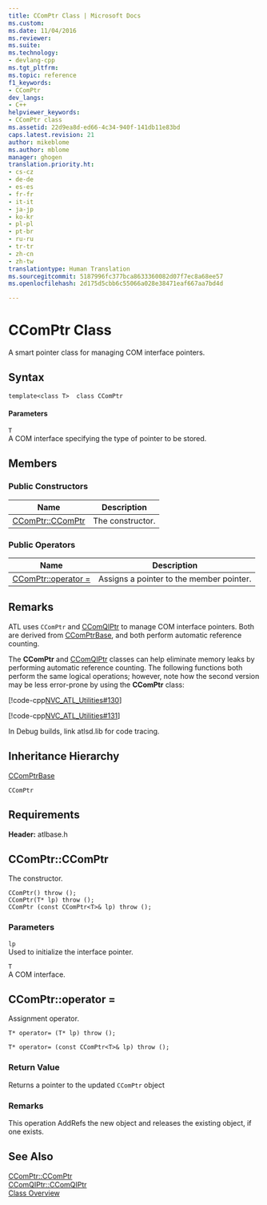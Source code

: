 ```yaml
---
title: CComPtr Class | Microsoft Docs
ms.custom: 
ms.date: 11/04/2016
ms.reviewer: 
ms.suite: 
ms.technology:
- devlang-cpp
ms.tgt_pltfrm: 
ms.topic: reference
f1_keywords:
- CComPtr
dev_langs:
- C++
helpviewer_keywords:
- CComPtr class
ms.assetid: 22d9ea8d-ed66-4c34-940f-141db11e83bd
caps.latest.revision: 21
author: mikeblome
ms.author: mblome
manager: ghogen
translation.priority.ht:
- cs-cz
- de-de
- es-es
- fr-fr
- it-it
- ja-jp
- ko-kr
- pl-pl
- pt-br
- ru-ru
- tr-tr
- zh-cn
- zh-tw
translationtype: Human Translation
ms.sourcegitcommit: 5187996fc377bca8633360082d07f7ec8a68ee57
ms.openlocfilehash: 2d175d5cbb6c55066a028e38471eaf667aa7bd4d

---
```

# CComPtr Class
A smart pointer class for managing COM interface pointers.  
  
## Syntax  
  
```
template<class T>  class CComPtr
```  
  
#### Parameters  
 `T`  
 A COM interface specifying the type of pointer to be stored.  
  
## Members  
  
### Public Constructors  
  
|Name|Description|  
|----------|-----------------|  
|[CComPtr::CComPtr](#ccomptr__ccomptr)|The constructor.|  
  
### Public Operators  
  
|Name|Description|  
|----------|-----------------|  
|[CComPtr::operator =](#ccomptr__operator_eq)|Assigns a pointer to the member pointer.|  
  
## Remarks  
 ATL uses `CComPtr` and [CComQIPtr](../../atl/reference/ccomqiptr-class.md) to manage COM interface pointers. Both are derived from [CComPtrBase](../../atl/reference/ccomptrbase-class.md), and both perform automatic reference counting.  
  
 The **CComPtr** and [CComQIPtr](../../atl/reference/ccomqiptr-class.md) classes can help eliminate memory leaks by performing automatic reference counting.  The following functions both perform the same logical operations; however, note how the second version may be less error-prone by using the **CComPtr** class:  
  
 [!code-cpp[NVC_ATL_Utilities#130](../../atl/codesnippet/cpp/ccomptr-class_1.cpp)]  
  
 [!code-cpp[NVC_ATL_Utilities#131](../../atl/codesnippet/cpp/ccomptr-class_2.cpp)]  
  
 In Debug builds, link atlsd.lib for code tracing.  
  
## Inheritance Hierarchy  
 [CComPtrBase](../../atl/reference/ccomptrbase-class.md)  
  
 `CComPtr`  
  
## Requirements  
 **Header:** atlbase.h  
  
##  <a name="ccomptr__ccomptr"></a>  CComPtr::CComPtr  
 The constructor.  
  
```
CComPtr() throw ();
CComPtr(T* lp) throw ();
CComPtr (const CComPtr<T>& lp) throw ();
```  
  
### Parameters  
 `lp`  
 Used to initialize the interface pointer.  
  
 `T`  
 A COM interface.  
  
##  <a name="ccomptr__operator_eq"></a>  CComPtr::operator =  
 Assignment operator.  
  
```
T* operator= (T* lp) throw ();

T* operator= (const CComPtr<T>& lp) throw ();
```  
  
### Return Value  
 Returns a pointer to the updated `CComPtr` object  
  
### Remarks  
 This operation AddRefs the new object and releases the existing object, if one exists.  
  
## See Also  
 [CComPtr::CComPtr](#ccomptr__ccomptr)   
 [CComQIPtr::CComQIPtr](../../atl/reference/ccomqiptr-class.md#ccomqiptr__ccomqiptr)   
 [Class Overview](../../atl/atl-class-overview.md)



<!--HONumber=Jan17_HO2-->


